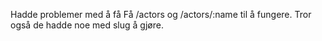 Hadde problemer med å få Få /actors og /actors/:name til å fungere. Tror også de hadde noe med slug å gjøre. 
